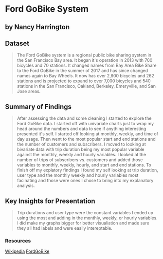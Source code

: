 # Ford GoBike System
## by Nancy Harrington


## Dataset

>  The Ford GoBike system is a regional public bike sharing system in the San Francisco Bay area.  It began it's operation in 2013 with 700 bicycles and 70 stations. It changed names from Bay Area Bike Share to the Ford GoBike in the summer of 2017 and has since changed names again to Bay Wheels. It now has over 2,600 bicycles and 262 stations and is projected to expand to over 7,000 bicycles and 540 stations in the San Francisco, Oakland, Berkeley, Emeryville, and San Jose areas.

## Summary of Findings


> After assessing the data and some cleaning I started to explore the Ford GoBike data. I started off with univariate charts just to wrap my head around the numbers and data to see if anything interesting presented it's self. I started off looking at monthly, weekly, and time of day usage. Then went to the most popular start and end stations and the number of customers and subscribers.  I moved to looking at bivariate data with trip duration being my most popular variable against the monthly, weekly and hourly variables. I looked at the number of trips of subscribers vs. customers and added those variables to monthly, weekly, hourly, and start and end stations. To finish off my explatory findings I found my self looking at trip duration, user type and the monthly weekly and hourly variables most facinating and those were ones I chose to bring into my explanatory analysis. 


## Key Insights for Presentation


> Trip durations and user type were the constant variables I ended up using the most and adding in the monthly, weekly, or hourly variables.  I did make my graphs bigger for better visualiation and made sure they all had labels and were easily intereptable. 



### Resources

[Wikipedia](https://en.wikipedia.org/wiki/Bay_Wheels)
[FordGoBike](https://www.lyft.com/bikes/bay-wheels)
